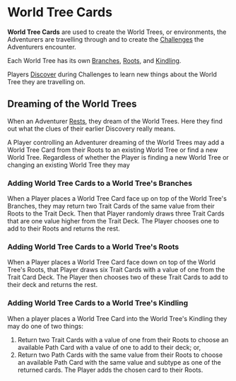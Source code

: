 # World Tree Cards

**World Tree Cards** are used to create the World Trees, or environments, the Adventurers are travelling through and to create the [Challenges](Challenges) the Adventurers encounter. 

Each World Tree has its own [Branches](CardZones##Branches), [Roots](CardZones##Roots), and [Kindling](CardZones##Kindling). 

Players [Discover](Challenges##Discover) during Challenges to learn new things about the World Tree they are travelling on. 

## Dreaming of the World Trees

When an Adventurer [Rests](Rest), they dream of the World Trees. Here they find out what the clues of their earlier Discovery really means.

A Player controlling an Adventurer dreaming of the World Trees may add a World Tree Card from their Roots to an existing World Tree or find a new World Tree. Regardless of whether the Player is finding a new World Tree or changing an existing World Tree they may   

### Adding World Tree Cards to a World Tree's Branches

When a Player places a World Tree Card face up on top of the World Tree's Branches, they may return two Trait Cards of the same value from their Roots to the Trait Deck. Then that Player randomly draws three Trait Cards that are one value higher from the Trait Deck. The Player chooses one to add to their Roots and returns the rest.

### Adding World Tree Cards to a World Tree's Roots

When a Player places a World Tree Card face down on top of the World Tree's Roots, that Player draws six Trait Cards with a value of one from the Trait Card Deck. The Player then chooses two of these Trait Cards to add to their deck and returns the rest. 

### Adding World Tree Cards to a World Tree's Kindling

When a player places a World Tree Card into the World Tree's Kindling they may do one of two things: 
1. Return two Trait Cards with a value of one from their Roots to choose an available Path Card with a value of one to add to their deck; or, 
2. Return two Path Cards with the same value from their Roots to choose an available Path Card with the same value and subtype as one of the returned cards. The Player adds the chosen card to their Roots. 